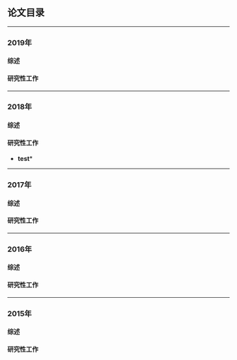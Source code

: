 ## 论文目录

---
### 2019年
#### 综述

#### 研究性工作

---
### 2018年
#### 综述

#### 研究性工作

- **test***

---
### 2017年
#### 综述

#### 研究性工作

---
### 2016年
#### 综述

#### 研究性工作

---
### 2015年
#### 综述

#### 研究性工作



